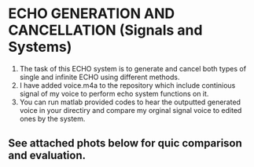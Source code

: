 # ECHO GENERATION AND CANCELLATION (Signals and Systems)

1. The task of this ECHO system is to generate and cancel both types of single and infinite ECHO using different methods.
2. I have added voice.m4a to the repository which include continious signal of my voice to perform echo system functions on it.
3. You can run matlab provided codes to hear the outputted generated voice in your directiry and compare my orginal signal voice to edited ones by the system.

## See attached phots below for quic comparison and evaluation.


